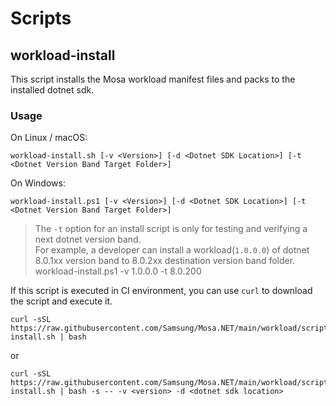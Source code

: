 # Scripts

## workload-install

This script installs the Mosa workload manifest files and packs to the installed dotnet sdk.

### Usage
On Linux / macOS:
```
workload-install.sh [-v <Version>] [-d <Dotnet SDK Location>] [-t <Dotnet Version Band Target Folder>]
```

On Windows:
```
workload-install.ps1 [-v <Version>] [-d <Dotnet SDK Location>] [-t <Dotnet Version Band Target Folder>]
```

> The `-t` option for an install script is only for testing and verifying a next dotnet version band. <br />
> For example, a developer can install a workload(`1.0.0.0`) of dotnet 8.0.1xx version band to 8.0.2xx destination version band folder.<br />
> workload-install.ps1 -v 1.0.0.0 -t 8.0.200

If this script is executed in CI environment, you can use `curl` to download the script and execute it.
```
curl -sSL https://raw.githubusercontent.com/Samsung/Mosa.NET/main/workload/scripts/workload-install.sh | bash
```
or
```
curl -sSL https://raw.githubusercontent.com/Samsung/Mosa.NET/main/workload/scripts/workload-install.sh | bash -s -- -v <version> -d <dotnet sdk location>
```
